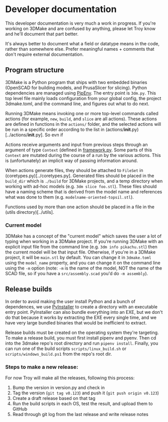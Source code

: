 # Developer documentation
This developer documentation is very much a work in progress. If you're working on 3DMake and are confused by anything, please let Troy know and he'll document that part better.

It's always better to document what a field or datatype means in the code, rather than somewhere else. Prefer meaningful names + comments that don't require external documentation.

## Program structure
3DMake is a Python program that ships with two embedded binaries (OpenSCAD for building models, and PrusaSlicer for slicing).  Python dependencies are managed using [PipEnv](https://pipenv.pypa.io/en/latest/). The entry point is `3dm.py`. This top level file mainly loads configuration from your global config, the project 3dmake.toml, and the command line, and figures out what to do next.

Running 3DMake means invoking one or more top-level commands called actions (for example, `new`, `build`, and `slice` are all actions). These actions are defined in functions in the `actions/` folder, and the selected actions will be run in a specific order according to the list in (actions/__init__.py)[../actions/__init__.py]. So evn if

Actions receive arguments and input from previous steps through an argument of type `Context` (defined in [framework.py](../actions/framework.py). Some parts of this `Context` are mutated during the course of a run by the various actions. This is (unfortunately) an implicit way of passing information around.

When actions generate files, they should be attached to `FileSet` in (coretypes.py)[../coretypes.py]. Generated files should be placed in the `build_dir` which is `./build` for 3DMake projects, and a temp directory when working with ad-hoc models (e.g. `3dm slice foo.stl`). These files should have a naming scheme that is derived from the model name and references what was done to them (e.g. `modelname-oriented-topsil.stl`).

Functions used by more than one action should be placed in a file in the (utils directory)[../utils].

### Current model
3DMake has a concept of the "current model" which saves the user a lot of typing when working in a 3DMake project. If you're running 3DMake with an explicit input file from the command line (e.g. `3dm info pikachu.stl`) then the current model will be that input file. Otherwise, if you're in a 3DMake project, it will be `main.stl` by default. You can change it in `3dmake.toml` using the `model_name` property, and you can change it on the command line using the `-m` option (note: `-m` is the name of the model, NOT the name of the SCAD file, so if you have a `src/assembly.scad` you'd do `-m assembly`).


## Release builds
In order to avoid making the user install Python and a bunch of dependences, we use [PyInstaller](https://pyinstaller.org/en/stable/) to create a directory with an executable entry point. PyInstaller can also bundle everything into an EXE, but we don't do that because it works by extracting the EXE every single time, and we have very large bundled binaries that would be inefficient to extract.

Release builds must be created on the operating system they're targeting. To make a release build, you must first install pipenv and pyenv. Then cd into the 3dmake repo's root directory and run `pipenv install`. Finally, you can run one of the build scripts `scripts/linux_build.sh` or `scripts/windows_build.ps1` from the repo's root dir.

### Steps to make a new release:
For now Troy will make all the releases, following this process:

1. Bump the version in version.py and check in
2. Tag the version (`git tag v0.123`) and push it (`git push origin v0.123`)
3. Create a draft release based on that tag
4. Run the build scripts in each OS, test the result, and upload them to GitHub
5. Read through git log from the last release and write release notes
